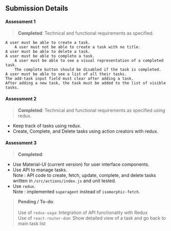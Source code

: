 ## Submission Details

#### Assessment 1		
> **Completed**: Technical and functional requirements as specified.

    A user must be able to create a task.
        A user must not be able to create a task with no title.
    A user must be able to delete a task.
    A user must be able to complete a task.
        A user must be able to see a visual representation of a completed task.
        The complete button should be disabled if the task is completed.
    A user must be able to see a list of all their tasks.
    The add-task input field must clear after adding a task.
    After adding a new task, the task must be added to the list of visible tasks.


#### Assessment 2		
> **Completed**: Technical and functional requirements as specified using redux.
* Keep track of tasks using redux.
* Create, Complete, and Delete tasks using action creators with redux.

#### Assessment 3		
> **Completed**:
* Use Material-UI (current version) for user interface components.
* Use API to manage tasks. <br>Note : API code to create, fetch, update, complete, and delete tasks written in `/src/actions/index.js` and unit tested. 
* Use `redux`. <br>Note : implemented `superagent` instead of `isomorphic-fetch`.

> **Pending / To-do**:		
		<br>Use of `redux-saga`: Integration of API functionality with Redux
		<br>Use of `react-router-dom`: Show detailed view of a task and go back to main task list
